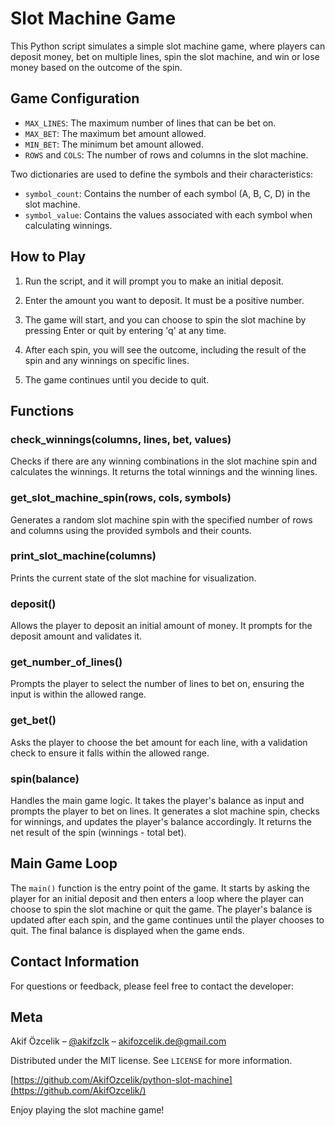 # Slot Machine Game

This Python script simulates a simple slot machine game, where players can deposit money, bet on multiple lines, spin the slot machine, and win or lose money based on the outcome of the spin.

## Game Configuration

- `MAX_LINES`: The maximum number of lines that can be bet on.
- `MAX_BET`: The maximum bet amount allowed.
- `MIN_BET`: The minimum bet amount allowed.
- `ROWS` and `COLS`: The number of rows and columns in the slot machine.

Two dictionaries are used to define the symbols and their characteristics:

- `symbol_count`: Contains the number of each symbol (A, B, C, D) in the slot machine.
- `symbol_value`: Contains the values associated with each symbol when calculating winnings.

## How to Play

1. Run the script, and it will prompt you to make an initial deposit.

2. Enter the amount you want to deposit. It must be a positive number.

3. The game will start, and you can choose to spin the slot machine by pressing Enter or quit by entering 'q' at any time.

4. After each spin, you will see the outcome, including the result of the spin and any winnings on specific lines.

5. The game continues until you decide to quit.

## Functions

### check_winnings(columns, lines, bet, values)

Checks if there are any winning combinations in the slot machine spin and calculates the winnings. It returns the total winnings and the winning lines.

### get_slot_machine_spin(rows, cols, symbols)

Generates a random slot machine spin with the specified number of rows and columns using the provided symbols and their counts.

### print_slot_machine(columns)

Prints the current state of the slot machine for visualization.

### deposit()

Allows the player to deposit an initial amount of money. It prompts for the deposit amount and validates it.

### get_number_of_lines()

Prompts the player to select the number of lines to bet on, ensuring the input is within the allowed range.

### get_bet()

Asks the player to choose the bet amount for each line, with a validation check to ensure it falls within the allowed range.

### spin(balance)

Handles the main game logic. It takes the player's balance as input and prompts the player to bet on lines. It generates a slot machine spin, checks for winnings, and updates the player's balance accordingly. It returns the net result of the spin (winnings - total bet).

## Main Game Loop

The `main()` function is the entry point of the game. It starts by asking the player for an initial deposit and then enters a loop where the player can choose to spin the slot machine or quit the game. The player's balance is updated after each spin, and the game continues until the player chooses to quit. The final balance is displayed when the game ends.

## Contact Information

For questions or feedback, please feel free to contact the developer:

## Meta

Akif Özcelik – [@akifzclk](https://twitter.com/akifzclk) – akifozcelik.de@gmail.com

Distributed under the MIT license. See `LICENSE` for more information.

[https://github.com/AkifOzcelik/python-slot-machine](https://github.com/AkifOzcelik/)

Enjoy playing the slot machine game!
